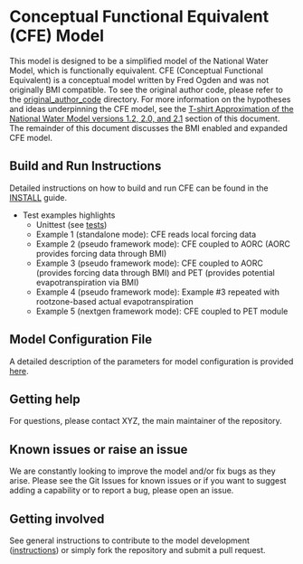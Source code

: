 # Conceptual Functional Equivalent (CFE) Model

This model is designed to be a simplified model of the National Water Model, which is functionally equivalent.  CFE (Conceptual Functional Equivalent) is a conceptual model written by Fred Ogden and was not originally BMI compatible.  To see the original author code, please refer to the [original_author_code](https://github.com/NOAA-OWP/cfe/tree/ajk/doc_update/original_author_code) directory.  For more information on the hypotheses and ideas underpinning the CFE model, see the [T-shirt Approximation of the National Water Model versions 1.2, 2.0, and 2.1](https://github.com/NOAA-OWP/cfe/blob/ajk/doc_update/MODEL.md) section of this document.  The remainder of this document discusses the BMI enabled and expanded CFE model. 

## Build and Run Instructions
Detailed instructions on how to build and run CFE can be found in the [INSTALL](https://github.com/NOAA-OWP/cfe/blob/ajk/doc_update/INSTALL.md) guide.
 - Test examples highlights
   - Unittest (see [tests](https://github.com/NOAA-OWP/cfe/blob/ajk/doc_update/test/README.md))
   - Example 1 (standalone mode): CFE reads local forcing data
   - Example 2 (pseudo framework mode): CFE coupled to AORC (AORC provides forcing data through BMI)
   - Example 3 (pseudo framework mode): CFE coupled to AORC (provides forcing data through BMI) and PET (provides potential evapotranspiration via BMI)
   - Example 4 (pseudo framework mode): Example #3 repeated with rootzone-based actual evapotranspiration
   - Example 5 (nextgen framework mode): CFE coupled to PET module
   
## Model Configuration File
A detailed description of the parameters for model configuration is provided [here](https://github.com/NOAA-OWP/cfe/tree/ajk/doc_update/configs/README.md).

## Getting help
For questions, please contact XYZ, the main maintainer of the repository.

## Known issues or raise an issue
We are constantly looking to improve the model and/or fix bugs as they arise. Please see the Git Issues for known issues or if you want to suggest adding a capability or to report a bug, please open an issue.

## Getting involved
See general instructions to contribute to the model development ([instructions](https://github.com/NOAA-OWP/cfe/blob/ajk/doc_update/CONTRIBUTING.md)) or simply fork the repository and submit a pull request.
